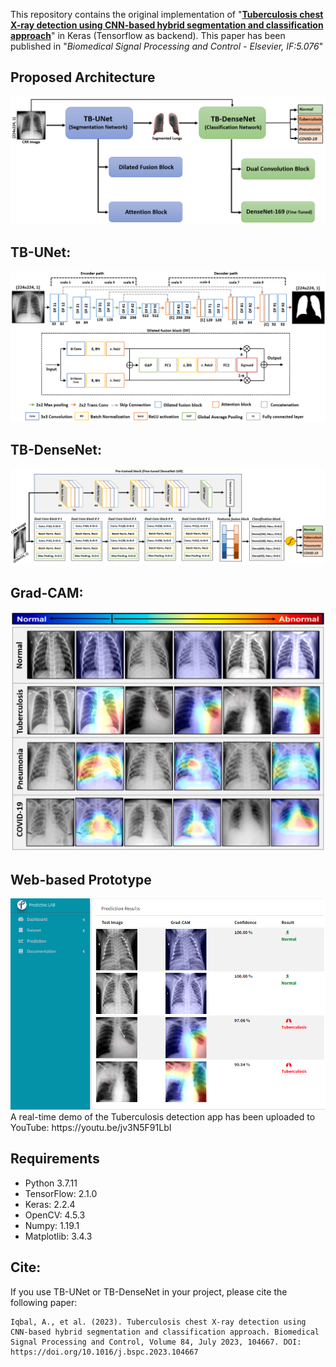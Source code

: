 This repository contains the original implementation of "**[Tuberculosis chest X-ray detection using CNN-based hybrid segmentation and classification approach](https://doi.org/10.1016/j.bspc.2023.104667)**" in Keras (Tensorflow as backend). This paper has been published in "*Biomedical Signal Processing and Control - Elsevier, IF:5.076*"

## Proposed Architecture
<img src="images/Fig. 2.png">

## TB-UNet:
<img src="images/Fig. 3.png">

## TB-DenseNet:
<img src="images/Fig. 5.png">

## Grad-CAM:
<img src="images/Fig. 13.png">

## Web-based Prototype
<img src="images/Fig. 14.png">
A real-time demo of the Tuberculosis detection app has been uploaded to YouTube: https://youtu.be/jv3N5F91LbI

## Requirements

- Python 3.7.11
- TensorFlow: 2.1.0
- Keras: 2.2.4
- OpenCV: 4.5.3
- Numpy: 1.19.1
- Matplotlib: 3.4.3

## Cite:

If you use TB-UNet or TB-DenseNet in your project, please cite the following paper:
```
Iqbal, A., et al. (2023). Tuberculosis chest X-ray detection using CNN-based hybrid segmentation and classification approach. Biomedical Signal Processing and Control, Volume 84, July 2023, 104667. DOI: https://doi.org/10.1016/j.bspc.2023.104667
